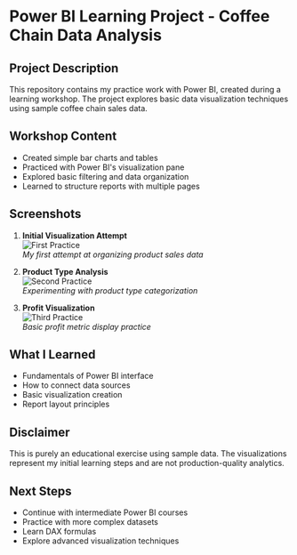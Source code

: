 # Power BI Learning Project - Coffee Chain Data Analysis

## Project Description
This repository contains my practice work with Power BI, created during a learning workshop. The project explores basic data visualization techniques using sample coffee chain sales data.

## Workshop Content
- Created simple bar charts and tables
- Practiced with Power BI's visualization pane
- Explored basic filtering and data organization
- Learned to structure reports with multiple pages

## Screenshots
1. **Initial Visualization Attempt**  
   ![First Practice](./Screenshot-(39).png)  
   *My first attempt at organizing product sales data*

2. **Product Type Analysis**  
   ![Second Practice](./Screenshot-(40).png)  
   *Experimenting with product type categorization*

3. **Profit Visualization**  
   ![Third Practice](./Screenshot-(41).png)  
   *Basic profit metric display practice*

## What I Learned
- Fundamentals of Power BI interface
- How to connect data sources
- Basic visualization creation
- Report layout principles

## Disclaimer
This is purely an educational exercise using sample data. The visualizations represent my initial learning steps and are not production-quality analytics.

## Next Steps
- Continue with intermediate Power BI courses
- Practice with more complex datasets
- Learn DAX formulas
- Explore advanced visualization techniques
